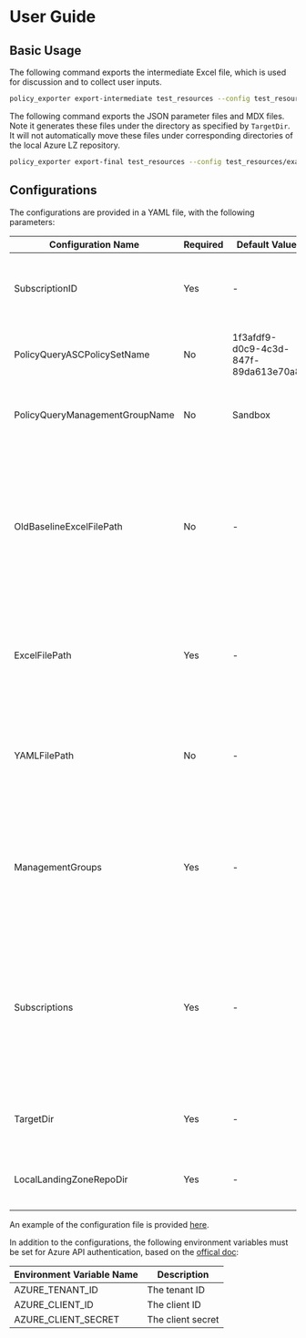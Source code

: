 # User Guide

## Basic Usage
The following command exports the intermediate Excel file, which is used for discussion and
to collect user inputs.
```Bash
policy_exporter export-intermediate test_resources --config test_resources/example_config.yaml
```

The following command exports the JSON parameter files and MDX files.
Note it generates these files under the directory as specified by `TargetDir`. It will
not automatically move these files under corresponding directories of the local Azure LZ
repository.
```Bash
policy_exporter export-final test_resources --config test_resources/example_config.yaml
```
## Configurations
The configurations are provided in a YAML file, with the following parameters:

Configuration Name | Required | Default Value | Description 
--- | --- | --- | ---
SubscriptionID | Yes | - | The ID of the subscription under which Azure policies are fetched |
PolicyQueryASCPolicySetName | No | 1f3afdf9-d0c9-4c3d-847f-89da613e70a8 | The ID of the initiative to fetch ASC policy parameters
PolicyQueryManagementGroupName | No | Sandbox | The management group used to fetch builtin policies
OldBaselineExcelFilePath | No | - | The path to the old baseline Excel file. Currently it is needed to reuse justification values. Once a new baseline file is ready this could be replaced.
ExcelFilePath | Yes | - | This is required when exporting the JSON parameter files and MDX files.
YAMLFilePath | No | - | Previously it was in the design to provide similar inputs as currently provided through the Excel file.
ManagementGroups | Yes | - | The name of the management groups. It is allowed to provide parameter values per management group.
Subscriptions | Yes | - | The name of subscriptions. For ASC policy parameters, subscription names are used instead of management groups as they apply at subscription level.
TargetDir | Yes | - | The directory under which the exported files are placed.
LocalLandingZoneRepoDir | Yes | - | The path to local directory of the Azure LZ repository.

An example of the configuration file is provided [here](test_resources/example_config.yaml).

In addition to the configurations, the following environment variables must be set for Azure API
authentication, based on the [offical doc](https://docs.microsoft.com/en-us/azure/developer/go/azure-sdk-authorization#use-environment-based-authentication):

Environment Variable Name | Description
--- | ---
AZURE_TENANT_ID | The tenant ID
AZURE_CLIENT_ID | The client ID 
AZURE_CLIENT_SECRET | The client secret